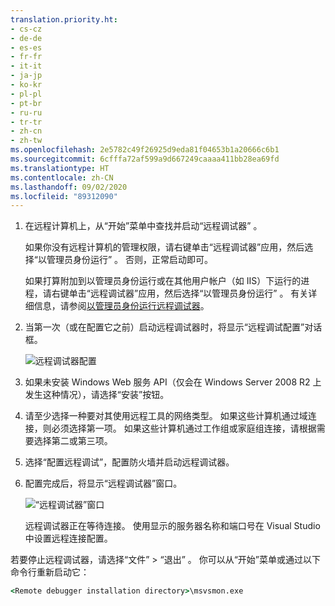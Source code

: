 ```yaml
---
translation.priority.ht:
- cs-cz
- de-de
- es-es
- fr-fr
- it-it
- ja-jp
- ko-kr
- pl-pl
- pt-br
- ru-ru
- tr-tr
- zh-cn
- zh-tw
ms.openlocfilehash: 2e5782c49f26925d9eda81f04653b1a20666c6b1
ms.sourcegitcommit: 6cfffa72af599a9d667249caaaa411bb28ea69fd
ms.translationtype: HT
ms.contentlocale: zh-CN
ms.lasthandoff: 09/02/2020
ms.locfileid: "89312090"
---
```

1. 在远程计算机上，从“开始”菜单中查找并启动“远程调试器” 。 
   
   如果你没有远程计算机的管理权限，请右键单击“远程调试器”应用，然后选择“以管理员身份运行” 。 否则，正常启动即可。

   如果打算附加到以管理员身份运行或在其他用户帐户（如 IIS）下运行的进程，请右键单击“远程调试器”应用，然后选择“以管理员身份运行” 。 有关详细信息，请参阅[以管理员身份运行远程调试器](../remote-debugging-errors-and-troubleshooting.md#run-the-remote-debugger-as-an-administrator)。
   
1. 当第一次（或在配置它之前）启动远程调试器时，将显示“远程调试配置”对话框。  
  
    ![远程调试器配置](../media/remotedebuggerconfwizardpage.png "远程调试器配置")  
  
1. 如果未安装 Windows Web 服务 API（仅会在 Windows Server 2008 R2 上发生这种情况），请选择“安装”按钮。  
  
1. 请至少选择一种要对其使用远程工具的网络类型。 如果这些计算机通过域连接，则必须选择第一项。 如果这些计算机通过工作组或家庭组连接，请根据需要选择第二或第三项。  
  
1. 选择“配置远程调试”，配置防火墙并启动远程调试器。  
  
1. 配置完成后，将显示“远程调试器”窗口。
  
    ![“远程调试器”窗口](../media/remotedebuggerwindow.png "“远程调试器”窗口")
  
    远程调试器正在等待连接。 使用显示的服务器名称和端口号在 Visual Studio 中设置远程连接配置。  
  
若要停止远程调试器，请选择“文件” > “退出” 。 你可以从“开始”菜单或通过以下命令行重新启动它：  
  
```cmd
<Remote debugger installation directory>\msvsmon.exe
```
